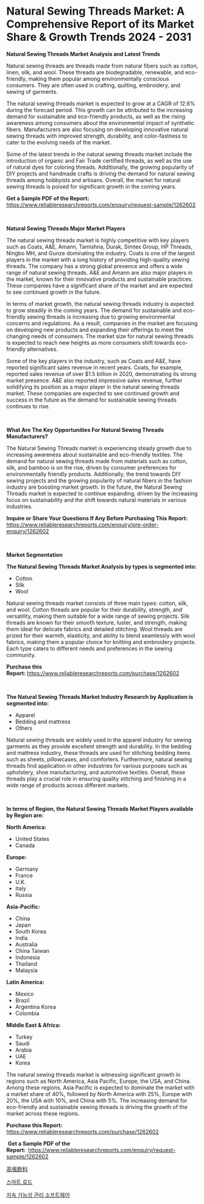 <p><h1>Natural Sewing Threads Market: A Comprehensive Report of its Market Share & Growth Trends 2024 - 2031</h1></p><p><strong>Natural Sewing Threads Market Analysis and Latest Trends</strong></p>
<p><p>Natural sewing threads are threads made from natural fibers such as cotton, linen, silk, and wool. These threads are biodegradable, renewable, and eco-friendly, making them popular among environmentally conscious consumers. They are often used in crafting, quilting, embroidery, and sewing of garments.</p><p>The natural sewing threads market is expected to grow at a CAGR of 12.6% during the forecast period. This growth can be attributed to the increasing demand for sustainable and eco-friendly products, as well as the rising awareness among consumers about the environmental impact of synthetic fibers. Manufacturers are also focusing on developing innovative natural sewing threads with improved strength, durability, and color-fastness to cater to the evolving needs of the market.</p><p>Some of the latest trends in the natural sewing threads market include the introduction of organic and Fair Trade certified threads, as well as the use of natural dyes for coloring threads. Additionally, the growing popularity of DIY projects and handmade crafts is driving the demand for natural sewing threads among hobbyists and artisans. Overall, the market for natural sewing threads is poised for significant growth in the coming years.</p></p>
<p><strong>Get a Sample PDF of the Report:&nbsp;</strong> <a href="https://www.reliableresearchreports.com/enquiry/request-sample/1262602">https://www.reliableresearchreports.com/enquiry/request-sample/1262602</a></p>
<p>&nbsp;</p>
<p><strong>Natural Sewing Threads Major Market Players</strong></p>
<p><p>The natural sewing threads market is highly competitive with key players such as Coats, A&E, Amann, Tamishna, Durak, Simtex Group, HP Threads, Ningbo MH, and Gunze dominating the industry. Coats is one of the largest players in the market with a long history of providing high-quality sewing threads. The company has a strong global presence and offers a wide range of natural sewing threads. A&E and Amann are also major players in the market, known for their innovative products and sustainable practices. These companies have a significant share of the market and are expected to see continued growth in the future.</p><p>In terms of market growth, the natural sewing threads industry is expected to grow steadily in the coming years. The demand for sustainable and eco-friendly sewing threads is increasing due to growing environmental concerns and regulations. As a result, companies in the market are focusing on developing new products and expanding their offerings to meet the changing needs of consumers. The market size for natural sewing threads is expected to reach new heights as more consumers shift towards eco-friendly alternatives.</p><p>Some of the key players in the industry, such as Coats and A&E, have reported significant sales revenue in recent years. Coats, for example, reported sales revenue of over $1.5 billion in 2020, demonstrating its strong market presence. A&E also reported impressive sales revenue, further solidifying its position as a major player in the natural sewing threads market. These companies are expected to see continued growth and success in the future as the demand for sustainable sewing threads continues to rise.</p></p>
<p>&nbsp;</p>
<p><strong>What Are The Key Opportunities For Natural Sewing Threads Manufacturers?</strong></p>
<p><p>The Natural Sewing Threads market is experiencing steady growth due to increasing awareness about sustainable and eco-friendly textiles. The demand for natural sewing threads made from materials such as cotton, silk, and bamboo is on the rise, driven by consumer preferences for environmentally friendly products. Additionally, the trend towards DIY sewing projects and the growing popularity of natural fibers in the fashion industry are boosting market growth. In the future, the Natural Sewing Threads market is expected to continue expanding, driven by the increasing focus on sustainability and the shift towards natural materials in various industries.</p></p>
<p><strong>Inquire or Share Your Questions If Any Before Purchasing This Report:</strong> <a href="https://www.reliableresearchreports.com/enquiry/pre-order-enquiry/1262602">https://www.reliableresearchreports.com/enquiry/pre-order-enquiry/1262602</a></p>
<p>&nbsp;</p>
<p><strong>Market Segmentation</strong></p>
<p><strong>The Natural Sewing Threads Market Analysis by types is segmented into:</strong></p>
<p><ul><li>Cotton</li><li>Silk</li><li>Wool</li></ul></p>
<p><p>Natural sewing threads market consists of three main types: cotton, silk, and wool. Cotton threads are popular for their durability, strength, and versatility, making them suitable for a wide range of sewing projects. Silk threads are known for their smooth texture, luster, and strength, making them ideal for delicate fabrics and detailed stitching. Wool threads are prized for their warmth, elasticity, and ability to blend seamlessly with wool fabrics, making them a popular choice for knitting and embroidery projects. Each type caters to different needs and preferences in the sewing community.</p></p>
<p><strong>Purchase this Report:&nbsp;</strong><a href="https://www.reliableresearchreports.com/purchase/1262602">https://www.reliableresearchreports.com/purchase/1262602</a></p>
<p>&nbsp;</p>
<p><strong>The Natural Sewing Threads Market Industry Research by Application is segmented into:</strong></p>
<p><ul><li>Apparel</li><li>Bedding and mattress</li><li>Others</li></ul></p>
<p><p>Natural sewing threads are widely used in the apparel industry for sewing garments as they provide excellent strength and durability. In the bedding and mattress industry, these threads are used for stitching bedding items such as sheets, pillowcases, and comforters. Furthermore, natural sewing threads find application in other industries for various purposes such as upholstery, shoe manufacturing, and automotive textiles. Overall, these threads play a crucial role in ensuring quality stitching and finishing in a wide range of products across different markets.</p></p>
<p>&nbsp;</p>
<p><strong>In terms of Region, the Natural Sewing Threads Market Players available by Region are:</strong></p>
<p>
    <p> <strong> North America: </strong>
        <ul>
            <li>United States</li>
            <li>Canada</li>
        </ul>
        </p> 
    <p> <strong> Europe: </strong>
        <ul>
            <li>Germany</li>
            <li>France</li>
            <li>U.K.</li>
            <li>Italy</li>
            <li>Russia</li>
        </ul>
        </p> 
    <p> <strong> Asia-Pacific: </strong>
        <ul>
            <li>China</li>
            <li>Japan</li>
            <li>South Korea</li>
            <li>India</li>
            <li>Australia</li>
            <li>China Taiwan</li>
            <li>Indonesia</li>
            <li>Thailand</li>
            <li>Malaysia</li>
        </ul>
        </p> 
    <p> <strong> Latin America: </strong>
        <ul>
            <li>Mexico</li>
            <li>Brazil</li>
            <li>Argentina Korea</li>
            <li>Colombia</li>
        </ul>
        </p> 
    <p> <strong> Middle East & Africa: </strong>
        <ul>
            <li>Turkey</li>
            <li>Saudi</li>
            <li>Arabia</li>
            <li>UAE</li>
            <li>Korea</li>
        </ul>
    </p>
    </p>
<p><p>The natural sewing threads market is witnessing significant growth in regions such as North America, Asia Pacific, Europe, the USA, and China. Among these regions, Asia Pacific is expected to dominate the market with a market share of 40%, followed by North America with 25%, Europe with 20%, the USA with 10%, and China with 5%. The increasing demand for eco-friendly and sustainable sewing threads is driving the growth of the market across these regions.</p></p>
<p><strong>Purchase this Report: </strong><a href="https://www.reliableresearchreports.com/purchase/1262602">https://www.reliableresearchreports.com/purchase/1262602</a></p>
<p>&nbsp;<strong>Get a Sample PDF of the Report:&nbsp;&nbsp;</strong><a href="https://www.reliableresearchreports.com/enquiry/request-sample/1262602">https://www.reliableresearchreports.com/enquiry/request-sample/1262602</a></p>
<p><strong></strong></p>
<p><p><a href="https://medium.com/@frankfurter35566/%E9%81%8E%E9%A3%BD%E5%92%8C%E9%A3%B2%E6%96%99%E5%B8%82%E5%A0%B4%E5%88%86%E6%9E%90-%E3%81%9D%E3%81%AEcagr-%E5%B8%82%E5%A0%B4%E3%82%BB%E3%82%B0%E3%83%A1%E3%83%B3%E3%83%86%E3%83%BC%E3%82%B7%E3%83%A7%E3%83%B3-%E3%81%8A%E3%82%88%E3%81%B3%E3%82%B0%E3%83%AD%E3%83%BC%E3%83%90%E3%83%AB%E7%94%A3%E6%A5%AD%E6%A6%82%E8%A6%81-62f240ae3dcb">高張飲料</a></p><p><a href="https://github.com/Howaoole34545/Market-Research-Report-List-1/blob/main/16028256013.md">스마트 로드</a></p><p><a href="https://github.com/vs2869dizt0/Market-Research-Report-List-1/blob/main/72055226012.md">지속 가능성 관리 소프트웨어</a></p></p>